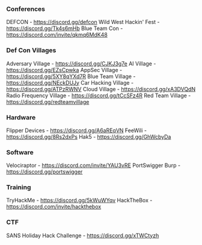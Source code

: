 ### Conferences ### 
DEFCON - https://discord.gg/defcon
Wild West Hackin' Fest - https://discord.gg/Tk4s6mHb
Blue Team Con - https://discord.com/invite/qkmq6MdK48


### Def Con Villages ###
Adversary Village - https://discord.gg/CJKJ3g7e
AI Village - https://discord.gg/EZsCpwka
AppSec Village - https://discord.gg/5XY8qYXd7R
Blue Team Village - https://discord.gg/NEckDUJy
Car Hacking Village - https://discord.gg/ATPzRWNV
Cloud Village - https://discord.gg/xA3DVQdN
Radio Frequency Village - https://discord.gg/tCcSFz4R
Red Team Village - https://discord.gg/redteamvillage


### Hardware ###
Flipper Devices - https://discord.gg/A6aREqVN
FeeWili - https://discord.gg/8Rs2dxPs
Hak5 - https://discord.gg/GhWcbyDa


### Software ###
Velociraptor - https://discord.com/invite/YAU3vRE
PortSwigger Burp - https://discord.gg/portswigger


### Training ###
TryHackMe - https://discord.gg/5kWuWYqv
HackTheBox - https://discord.com/invite/hackthebox


### CTF ###
SANS Holiday Hack Challenge - https://discord.gg/xTWCtyzh
